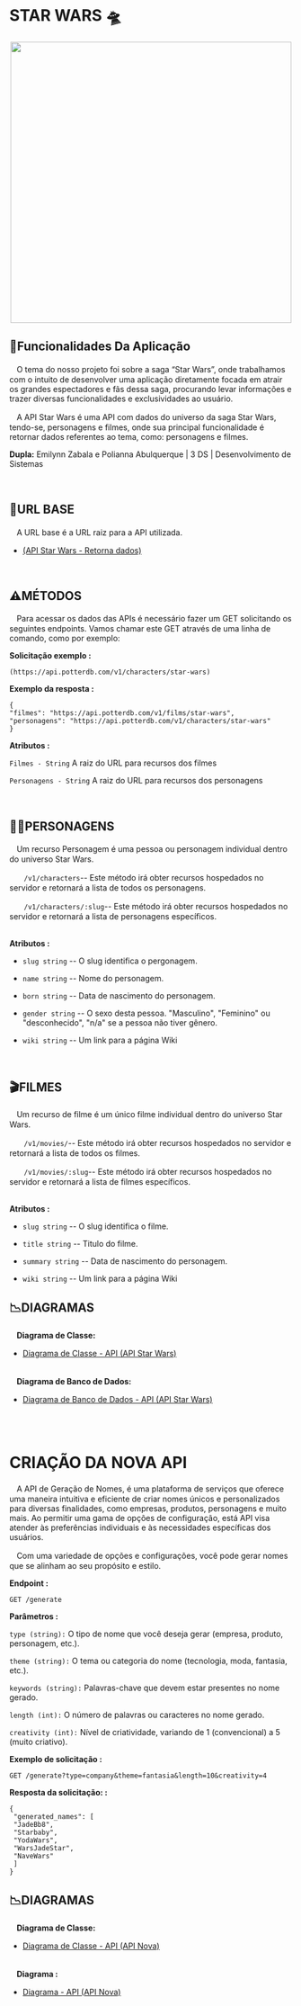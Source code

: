 <div> 
  <h1> STAR WARS 🛸</h1>
</div>



<div align="center">
  <img src = "https://rollingstone.uol.com.br/media/_versions/poster_classico_de_star_wars__uma_nova_esperanca_-_reproducao__lucasfilm_widelg.jpg" width="500px">
</div>

## 📰Funcionalidades Da Aplicação 
<div> 
<p>
ㅤO tema do nosso projeto foi sobre a saga “Star Wars”, onde trabalhamos com o
intuito de desenvolver uma aplicação diretamente focada em atrair os grandes espectadores
e fãs dessa saga, procurando levar informações e trazer diversas funcionalidades e
exclusividades ao usuário.
  
ㅤA API Star Wars é uma API com dados do universo da saga Star Wars, tendo-se,
personagens e filmes, onde sua principal funcionalidade é retornar dados referentes ao
tema, como: personagens e filmes.
</p>

<b>Dupla:</b> Emilynn Zabala e Polianna Abulquerque | 3 DS | Desenvolvimento de Sistemas 

</div>
<br>

## 🔗URL BASE
<div> 
<p>
ㅤA URL base é a URL raiz para a API utilizada.
</p>

- [(API Star Wars -  Retorna dados)](https://potterdb.com/)

<br>


## ⚠️MÉTODOS
<div> 
<p>
ㅤPara acessar os dados das APIs é necessário fazer um GET solicitando os seguintes endpoints.
Vamos chamar este GET através de uma linha de comando, como por exemplo:
</p>

<b>Solicitação exemplo :</b>

``` (https://api.potterdb.com/v1/characters/star-wars) ```

<b>Exemplo da resposta :</b>

```
{
"filmes": "https://api.potterdb.com/v1/films/star-wars",
"personagens": "https://api.potterdb.com/v1/characters/star-wars"
}
```

<b> Atributos :</b>

```Filmes - String``` A raiz do URL para recursos dos filmes

```Personagens - String``` A raiz do URL para recursos dos personagens

<br>


## 🧝‍♀️PERSONAGENS 
<p>
ㅤUm recurso Personagem é uma pessoa ou personagem individual dentro do
universo Star Wars.
</p>

ㅤㅤ```/v1/characters```-- Este método irá obter recursos hospedados no servidor e retornará a lista de todos os personagens.

ㅤㅤ```/v1/characters/:slug```-- Este método irá obter recursos hospedados no servidor e retornará a lista de personagens específicos.


<br>
<b> Atributos :</b>

- ```slug string``` -- O slug identifica o pergonagem.

- ```name string``` -- Nome do personagem.

- ```born string``` -- Data de nascimento do personagem.

- ```gender string``` -- O sexo desta pessoa. "Masculino", "Feminino" ou "desconhecido",
"n/a" se a pessoa não tiver gênero.

- ```wiki string``` -- Um link para a página Wiki 


<br>


## 🎬FILMES
<p>
ㅤUm recurso de filme é um único filme individual dentro do
universo Star Wars.
</p>

ㅤㅤ```/v1/movies/```-- Este método irá obter recursos hospedados no servidor e retornará a lista de todos os filmes.

ㅤㅤ```/v1/movies/:slug```-- Este método irá obter recursos hospedados no servidor e retornará a lista de filmes específicos.


<br>
<b> Atributos :</b>

- ```slug string``` -- O slug identifica o filme.

- ```title string``` -- Titulo do filme.

- ```summary string``` -- Data de nascimento do personagem.

- ```wiki string``` -- Um link para a página Wiki 


## 📉DIAGRAMAS 
<div> 
<b>
ㅤDiagrama de Classe: 
</b>

- [Diagrama de Classe - API (API Star Wars)](https://drive.google.com/file/d/1NH7aOl1VVXhuM86ZP43Q-jg5WE17mRK-/view?usp=drivesdk)

<br>

<b>
ㅤDiagrama de Banco de Dados: 
</b>

- [Diagrama de Banco de Dados - API (API Star Wars)](https://drive.google.com/file/d/1njkJ6Tg6g_QHogsTK1Ns24xeWfBt_mYR/view?usp=drivesdk)


<br>

<br>




# CRIAÇÃO DA NOVA API

<div> 
<p>
ㅤA API de Geração de Nomes, é uma plataforma de serviços que oferece uma maneira
intuitiva e eficiente de criar nomes únicos e personalizados para diversas finalidades, como
empresas, produtos, personagens e muito mais. Ao permitir uma gama de opções de
configuração, está API visa atender às preferências individuais e às necessidades específicas dos
usuários.
  
ㅤCom uma variedade de opções e configurações, você pode gerar nomes que se alinham
ao seu propósito e estilo.
</p>
</div>

<b>Endpoint :</b>

``` GET /generate ```


<b>Parâmetros :</b>

``` type (string): ``` O tipo de nome que você deseja gerar (empresa, produto, personagem, etc.).

``` theme (string): ``` O tema ou categoria do nome (tecnologia, moda, fantasia, etc.).

``` keywords (string): ``` Palavras-chave que devem estar presentes no nome gerado.

``` length (int): ``` O número de palavras ou caracteres no nome gerado.

``` creativity (int): ``` Nível de criatividade, variando de 1 (convencional) a 5 (muito criativo).


<b>Exemplo de solicitação :</b>

``` GET /generate?type=company&theme=fantasia&length=10&creativity=4 ```


<b>Resposta da solicitação: :</b>

```
{
 "generated_names": [
 "JadeBb8",
 "Starbaby",
 "YodaWars",
 "WarsJadeStar",
 "NaveWars"
 ]
}
```



## 📉DIAGRAMAS 
<div> 
<b>
ㅤDiagrama de Classe: 
</b>

- [Diagrama de Classe - API (API Nova)](https://drive.google.com/file/d/1FMpDKQbGBo9cL1vsB-0sNUdj-QTJ-YMV/view?usp=drivesdk)

<br>

<b>
ㅤDiagrama : 
</b>

- [Diagrama - API (API Nova)](https://drive.google.com/file/d/1Xs57cBBY56i8TdQ_ysKq6gSHyk16dxrB/view?usp=drivesdk)







